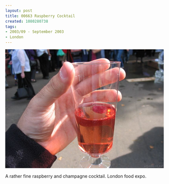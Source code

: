 ```yaml
---
layout: post
title: 00663 Raspberry Cocktail
created: 1080280738
tags:
- 2003/09 - September 2003
- London
---
```


<img src="/image/images/106_0663-321.jpg"/>

A rather fine raspberry and champagne cocktail.  London food expo.
